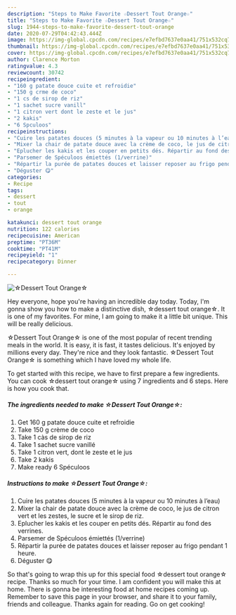 ```yaml
---
description: "Steps to Make Favorite ☆Dessert Tout Orange☆"
title: "Steps to Make Favorite ☆Dessert Tout Orange☆"
slug: 1944-steps-to-make-favorite-dessert-tout-orange
date: 2020-07-29T04:42:43.444Z
image: https://img-global.cpcdn.com/recipes/e7efbd7637e0aa41/751x532cq70/☆dessert-tout-orange☆-photo-principale-de-la-recette.jpg
thumbnail: https://img-global.cpcdn.com/recipes/e7efbd7637e0aa41/751x532cq70/☆dessert-tout-orange☆-photo-principale-de-la-recette.jpg
cover: https://img-global.cpcdn.com/recipes/e7efbd7637e0aa41/751x532cq70/☆dessert-tout-orange☆-photo-principale-de-la-recette.jpg
author: Clarence Morton
ratingvalue: 4.3
reviewcount: 30742
recipeingredient:
- "160 g patate douce cuite et refroidie"
- "150 g crme de coco"
- "1 cs de sirop de riz"
- "1 sachet sucre vanill"
- "1 citron vert dont le zeste et le jus"
- "2 kakis"
- "6 Spculoos"
recipeinstructions:
- "Cuire les patates douces (5 minutes à la vapeur ou 10 minutes à l’eau)"
- "Mixer la chair de patate douce avec la crème de coco, le jus de citron vert et les zestes, le sucre et le sirop de riz."
- "Eplucher les kakis et les couper en petits dés. Répartir au fond des verrines."
- "Parsemer de Spéculoos émiettés (1/verrine)"
- "Répartir la purée de patates douces et laisser reposer au frigo pendant 1 heure."
- "Déguster 😋"
categories:
- Recipe
tags:
- dessert
- tout
- orange

katakunci: dessert tout orange 
nutrition: 122 calories
recipecuisine: American
preptime: "PT36M"
cooktime: "PT41M"
recipeyield: "1"
recipecategory: Dinner

---
```



![☆Dessert Tout Orange☆](https://img-global.cpcdn.com/recipes/e7efbd7637e0aa41/751x532cq70/☆dessert-tout-orange☆-photo-principale-de-la-recette.jpg)

Hey everyone, hope you're having an incredible day today. Today, I'm gonna show you how to make a distinctive dish, ☆dessert tout orange☆. It is one of my favorites. For mine, I am going to make it a little bit unique. This will be really delicious.



☆Dessert Tout Orange☆ is one of the most popular of recent trending meals in the world. It is easy, it is fast, it tastes delicious. It's enjoyed by millions every day. They're nice and they look fantastic. ☆Dessert Tout Orange☆ is something which I have loved my whole life.


To get started with this recipe, we have to first prepare a few ingredients. You can cook ☆dessert tout orange☆ using 7 ingredients and 6 steps. Here is how you cook that.

<!--inarticleads1-->

##### The ingredients needed to make ☆Dessert Tout Orange☆:

1. Get 160 g patate douce cuite et refroidie
1. Take 150 g crème de coco
1. Take 1 càs de sirop de riz
1. Take 1 sachet sucre vanillé
1. Take 1 citron vert, dont le zeste et le jus
1. Take 2 kakis
1. Make ready 6 Spéculoos




<!--inarticleads2-->

##### Instructions to make ☆Dessert Tout Orange☆:

1. Cuire les patates douces (5 minutes à la vapeur ou 10 minutes à l’eau)
1. Mixer la chair de patate douce avec la crème de coco, le jus de citron vert et les zestes, le sucre et le sirop de riz.
1. Eplucher les kakis et les couper en petits dés. Répartir au fond des verrines.
1. Parsemer de Spéculoos émiettés (1/verrine)
1. Répartir la purée de patates douces et laisser reposer au frigo pendant 1 heure.
1. Déguster 😋




So that's going to wrap this up for this special food ☆dessert tout orange☆ recipe. Thanks so much for your time. I am confident you will make this at home. There is gonna be interesting food at home recipes coming up. Remember to save this page in your browser, and share it to your family, friends and colleague. Thanks again for reading. Go on get cooking!
